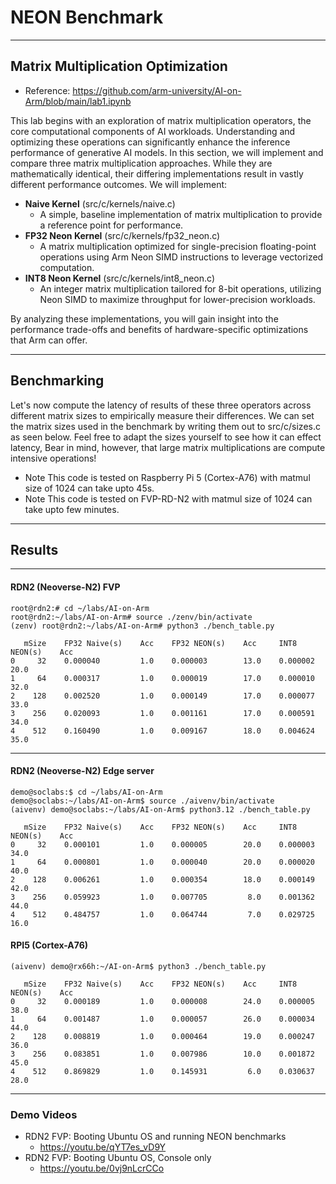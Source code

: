 # NEON Benchmark

---
## Matrix Multiplication Optimization
* Reference: https://github.com/arm-university/AI-on-Arm/blob/main/lab1.ipynb

This lab begins with an exploration of matrix multiplication operators, the core computational components of AI workloads. Understanding and optimizing these operations can significantly enhance the inference performance of generative AI models. In this section, we will implement and compare three matrix multiplication approaches. While they are mathematically identical, their differing implementations result in vastly different performance outcomes. We will implement:

* **Naive Kernel** (src/c/kernels/naive.c)
  * A simple, baseline implementation of matrix multiplication to provide a reference point for performance.
* **FP32 Neon Kernel** (src/c/kernels/fp32_neon.c)
  * A matrix multiplication optimized for single-precision floating-point operations using Arm Neon SIMD instructions to leverage vectorized computation.
* **INT8 Neon Kernel** (src/c/kernels/int8_neon.c)
  * An integer matrix multiplication tailored for 8-bit operations, utilizing Neon SIMD to maximize throughput for lower-precision workloads.

By analyzing these implementations, you will gain insight into the performance trade-offs and benefits of hardware-specific optimizations that Arm can offer.

---
## Benchmarking

Let's now compute the latency of results of these three operators across different matrix sizes to empirically measure their differences. We can set the matrix sizes used in the benchmark by writing them out to src/c/sizes.c as seen below. Feel free to adapt the sizes yourself to see how it can effect latency, Bear in mind, however, that large matrix multiplications are compute intensive operations!

* Note This code is tested on Raspberry Pi 5 (Cortex-A76) with matmul size of 1024 can take upto 45s.
* Note This code is tested on FVP-RD-N2 with matmul size of 1024 can take upto few minutes.

---
## Results 

---
#### RDN2 (Neoverse-N2) FVP

```
root@rdn2:# cd ~/labs/AI-on-Arm
root@rdn2:~/labs/AI-on-Arm# source ./zenv/bin/activate
(zenv) root@rdn2:~/labs/AI-on-Arm# python3 ./bench_table.py

   mSize    FP32 Naive(s)    Acc    FP32 NEON(s)    Acc     INT8 NEON(s)    Acc
0     32    0.000040         1.0    0.000003        13.0    0.000002        20.0
1     64    0.000317         1.0    0.000019        17.0    0.000010        32.0
2    128    0.002520         1.0    0.000149        17.0    0.000077        33.0
3    256    0.020093         1.0    0.001161        17.0    0.000591        34.0
4    512    0.160490         1.0    0.009167        18.0    0.004624        35.0
```

---
#### RDN2 (Neoverse-N2) Edge server

```
demo@soclabs:$ cd ~/labs/AI-on-Arm
demo@soclabs:~/labs/AI-on-Arm$ source ./aivenv/bin/activate
(aivenv) demo@soclabs:~/labs/AI-on-Arm$ python3.12 ./bench_table.py

   mSize    FP32 Naive(s)    Acc    FP32 NEON(s)    Acc     INT8 NEON(s)    Acc
0     32    0.000101         1.0    0.000005        20.0    0.000003        34.0
1     64    0.000801         1.0    0.000040        20.0    0.000020        40.0
2    128    0.006261         1.0    0.000354        18.0    0.000149        42.0
3    256    0.059923         1.0    0.007705         8.0    0.001362        44.0
4    512    0.484757         1.0    0.064744         7.0    0.029725        16.0
```

#### RPI5 (Cortex-A76)

```
(aivenv) demo@rx66h:~/AI-on-Arm$ python3 ./bench_table.py

   mSize    FP32 Naive(s)    Acc    FP32 NEON(s)    Acc     INT8 NEON(s)    Acc
0     32    0.000189         1.0    0.000008        24.0    0.000005        38.0
1     64    0.001487         1.0    0.000057        26.0    0.000034        44.0
2    128    0.008819         1.0    0.000464        19.0    0.000247        36.0
3    256    0.083851         1.0    0.007986        10.0    0.001872        45.0
4    512    0.869829         1.0    0.145931         6.0    0.030637        28.0
```


---
### Demo Videos

* RDN2 FVP: Booting Ubuntu OS and running NEON benchmarks
  * https://youtu.be/qYT7es_vD9Y
* RDN2 FVP: Booting Ubuntu OS, Console only 
  * https://youtu.be/0vj9nLcrCCo
